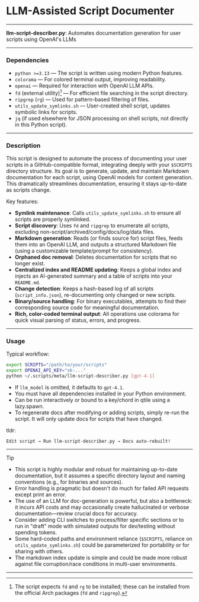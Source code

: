# LLM-Assisted Script Documenter

---

**llm-script-describer.py**: Automates documentation generation for user scripts using OpenAI's LLMs

---

### Dependencies

- `python >=3.13` — The script is written using modern Python features.
- `colorama` — For colored terminal output, improving readability.
- `openai` — Required for interaction with OpenAI LLM APIs.
- `fd` (external utility)[^1] — For efficient file searching in the script directory.
- `ripgrep` (`rg`) — Used for pattern-based filtering of files.
- `utils_update_symlinks.sh` — User-created shell script, updates symbolic links for scripts.
- `jq` (if used elsewhere for JSON processing on shell scripts, not directly in this Python script).

---

### Description

This script is designed to automate the process of documenting your user scripts in a GitHub-compatible format, integrating deeply with your `$SCRIPTS` directory structure. Its goal is to generate, update, and maintain Markdown documentation for each script, using OpenAI models for content generation. This dramatically streamlines documentation, ensuring it stays up-to-date as scripts change.

Key features:
- **Symlink maintenance**: Calls `utils_update_symlinks.sh` to ensure all scripts are properly symlinked.
- **Script discovery**: Uses `fd` and `ripgrep` to enumerate all scripts, excluding non-script/archived/config/docs/log/data files.
- **Markdown generation**: Reads (or finds source for) script files, feeds them into an OpenAI LLM, and outputs a structured Markdown file (using a customizable template/prompt for consistency).
- **Orphaned doc removal**: Deletes documentation for scripts that no longer exist.
- **Centralized index and README updating**: Keeps a global index and injects an AI-generated summary and a table of scripts into your `README.md`.
- **Change detection**: Keeps a hash-based log of all scripts (`script_info.json`), re-documenting only changed or new scripts.
- **Binary/source handling**: For binary executables, attempts to find their corresponding source code for meaningful documentation.
- **Rich, color-coded terminal output**: All operations use colorama for quick visual parsing of status, errors, and progress.

---

### Usage

Typical workflow:

```bash
export SCRIPTS="/path/to/your/scripts"
export OPENAI_API_KEY="sk-..."
python ~/.scripts/meta/llm-script-describer.py [gpt-4-1]
```

- If `llm_model` is omitted, it defaults to `gpt-4.1`.
- You must have all dependencies installed in your Python environment.
- Can be run interactively or bound to a key/chord in qtile using a lazy.spawn.
- To regenerate docs after modifying or adding scripts, simply re-run the script. It will only update docs for scripts that have changed.

tldr:
```
Edit script → Run llm-script-describer.py → Docs auto-rebuilt!
```

---

> [!TIP]
> - This script is highly modular and robust for maintaining up-to-date documentation, but it assumes a specific directory layout and naming conventions (e.g., for binaries and sources).
> - Error handling is pragmatic but doesn't do much for failed API requests except print an error.
> - The use of an LLM for doc-generation is powerful, but also a bottleneck: it incurs API costs and may occasionally create hallucinated or verbose documentation—review crucial docs for accuracy.
> - Consider adding CLI switches to process/filter specific sections or to run in "draft" mode with simulated outputs for dev/testing without spending tokens.
> - Some hard-coded paths and environment reliance (`$SCRIPTS`, reliance on `utils_update_symlinks.sh`) could be parameterized for portability or for sharing with others.
> - The markdown index update is simple and could be made more robust against file corruption/race conditions in multi-user environments.

---

[^1]: The script expects `fd` and `rg` to be installed; these can be installed from the official Arch packages (`fd` and `ripgrep`).
